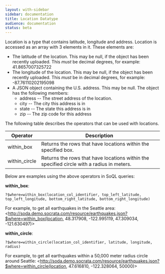 ```yaml
---
layout: with-sidebar
sidebar: documentation 
title: Location Datatype
audience: documentation
status: beta
---
```


Location is a type that contains latitude, longitude and address. Location is accessed as an array with 3 elements in it.  These elements are:

* The latitude of the location.  This may be null, if the object has been recently uploaded.  This _must_ be decimal degrees, for example: 41.8657007325722
* The longitude of the location.  This may be null, if the object has been recently uploaded.  This _must_ be in decimal degrees, for example: -87.76110202195098
* A JSON object containing the U.S. address.  This may be null.  The object has the following members:
    * address -- The street address of the location.
    * city -- The city this address is in
    * state -- The state this address is in
    * zip -- The zip code for this address

The following table describes the operators that can be used with locations. 

|Operator|Description|
|---|---|
|within_box| Returns the rows that have locations within the specified box.| 
|within_circle| Returns the rows that have locations within the specified circle with a radius in meters.|  


Below are examples using the above operators in SoQL queries:

**within_box**:

    ?$where=within_box(location_col_identifier, top_left_latitude, top_left_longitude, bottom_right_latitude, bottom_right_longitude)

For example, to get all earthquakes in the Seattle area: 
<http://soda.demo.socrata.com/resource/earthquakes.json?$where=within_box(location, 48.317908, -122.995119, 47.309034, -121.630497)>

**within_circle**:

    ?$where=within_circle(location_col_identifier, latitude, longitude, radius)

For example, to get all earthquakes within a 50,000 meter radius circle around Seattle: 
<http://soda.demo.socrata.com/resource/earthquakes.json?$where=within_circle(location, 47.616810, -122.328064, 50000)>

